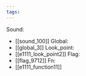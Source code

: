 ```yaml
---
tags:
---
```

Sound:
- [[sound_100]]
Global:
- [[global_3]]
Look_point:
- [[e1111_look_point2]]
Flag:
- [[flag_9712]]
Fn:
- [[e1111_function11]]
